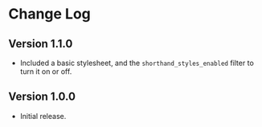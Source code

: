 # Change Log

## Version 1.1.0

* Included a basic stylesheet, and the `shorthand_styles_enabled` filter to turn it on or off.

## Version 1.0.0

* Initial release.
